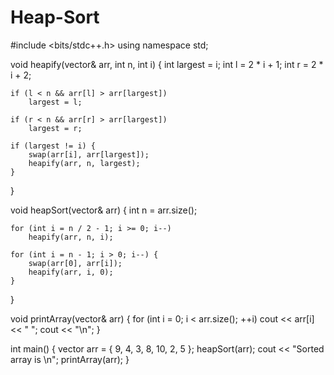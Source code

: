 # Heap-Sort
#include <bits/stdc++.h>
using namespace std;

void heapify(vector<int>& arr, int n, int i) {
    int largest = i;
    int l = 2 * i + 1;
    int r = 2 * i + 2;

    if (l < n && arr[l] > arr[largest])
        largest = l;

    if (r < n && arr[r] > arr[largest])
        largest = r;

    if (largest != i) {
        swap(arr[i], arr[largest]);
        heapify(arr, n, largest);
    }
}

void heapSort(vector<int>& arr) {
    int n = arr.size();

    for (int i = n / 2 - 1; i >= 0; i--)
        heapify(arr, n, i);

    for (int i = n - 1; i > 0; i--) {
        swap(arr[0], arr[i]);
        heapify(arr, i, 0);
    }
}

void printArray(vector<int>& arr) {
    for (int i = 0; i < arr.size(); ++i)
        cout << arr[i] << " ";
    cout << "\n";
}

int main() {
    vector<int> arr = { 9, 4, 3, 8, 10, 2, 5 };
    heapSort(arr);
    cout << "Sorted array is \n";
    printArray(arr);
}
